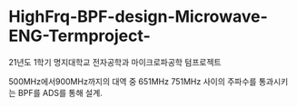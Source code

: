 # HighFrq-BPF-design-Microwave-ENG-Termproject-
21년도 1학기 명지대학교 전자공학과 마이크로파공학 텀프로젝트

500MHz에서900MHz까지의 대역 중 651MHz 751MHz 사이의 주파수를 통과시키는 BPF를 ADS를 통해 설계.
